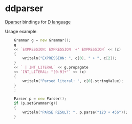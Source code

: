 ddparser
========

[Dparser](http://dparser.sourceforge.net) bindings for [D language](http://dlang.org)

Usage example:
```d
    Grammar g = new Grammar();
    g
    << `EXPRESSION: EXPRESSION '+' EXPRESSION` << (c)
    {
        writeln("EXPRESSION: ", c[0], " + ", c[2]);
    }
    << ` | INT_LITERAL` << g.propagate
    << `INT_LITERAL: "[0-9]+"` << (c)
    {
        writeln("Parsed literal: ", c[0].stringValue);
    }
    ;

    Parser p = new Parser();
    if (p.setGrammar(g))
    {
        writeln("PARSE RESULT: ", p.parse("123 + 456"));
    }
```
